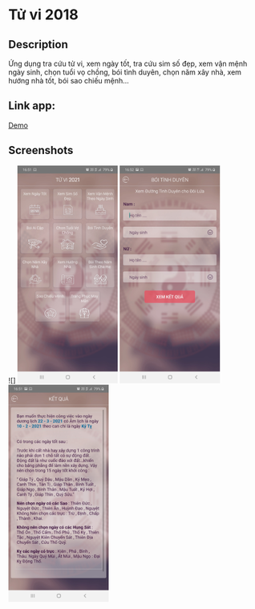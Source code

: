 # Tử vi 2018

## Description
Ứng dụng tra cứu tử vi, xem ngày tốt, tra cứu sim số đẹp, xem vận mệnh ngày sinh, chọn tuổi vọ chồng, bói tình duyên, chọn năm xây nhà, xem hướng nhà tốt, bói sao chiếu mệnh...

## Link app: 
[Demo](https://github.com/quangda280296/Tu_Vi_2018/blob/master/app/release/app-release.apk)

## Screenshots
![]
<img src="./screenshots/1.jpg" width="200">
<img src="./screenshots/2.jpg" width="200">
<img src="./screenshots/3.jpg" width="200">